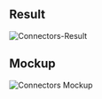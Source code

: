 ## Result

![Connectors-Result](https://uploads.codesandbox.io/uploads/user/99a4a547-1f73-4c44-a431-c7d16914e988/zQC5-Connectors-Result.png)

## Mockup

![Connectors Mockup](https://uploads.codesandbox.io/uploads/user/99a4a547-1f73-4c44-a431-c7d16914e988/IsYR-Conectores.png)